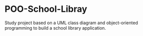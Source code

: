 # POO-School-Libray
Study project based on a UML class diagram and object-oriented programming to build a school library application. 
